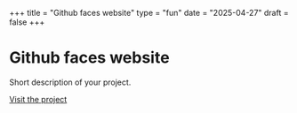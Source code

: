 +++
title = "Github faces website"
type = "fun"
date = "2025-04-27"
draft = false
+++

# Github faces website

Short description of your project.

[Visit the project](https://r0831281.github.io/GithubsFaces/)
